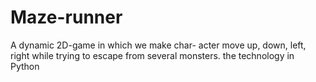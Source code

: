 # Maze-runner
A dynamic 2D-game in which we make char- acter move up, down, left, right while trying to escape from several monsters. the technology in Python
